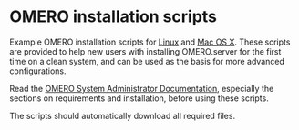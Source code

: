 OMERO installation scripts
==========================

Example OMERO installation scripts for [Linux](linux) and [Mac OS X](homebrew).
These scripts are provided to help new users with installing OMERO.server for the first time on a clean system, and can be used as the basis for more advanced configurations.

Read the [OMERO System Administrator Documentation](https://www.openmicroscopy.org/site/support/omero5/sysadmins/), especially the sections on requirements and installation, before using these scripts.

The scripts should automatically download all required files.
